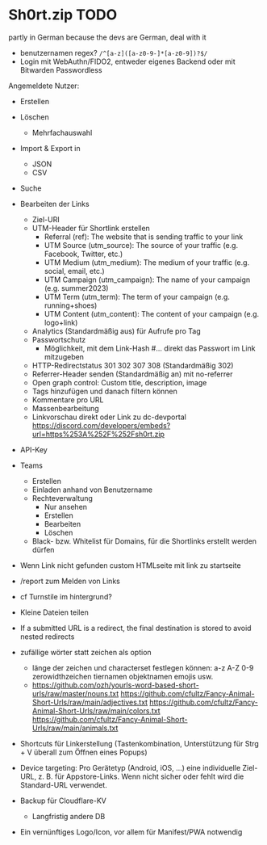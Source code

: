 # Sh0rt.zip TODO

partly in German because the devs are German, deal with it

- benutzernamen regex? `/^[a-z]([a-z0-9-]*[a-z0-9])?$/`
- Login mit WebAuthn/FIDO2, entweder eigenes Backend oder mit Bitwarden Passwordless

Angemeldete Nutzer:
- Erstellen
- Löschen
	- Mehrfachauswahl
- Import & Export in
	- JSON
	- CSV
- Suche
- Bearbeiten der Links
	- Ziel-URI
	- UTM-Header für Shortlink erstellen
		- Referral (ref): The website that is sending traffic to your link
		- UTM Source (utm_source): The source of your traffic (e.g. Facebook, Twitter, etc.)
		- UTM Medium (utm_medium): The medium of your traffic (e.g. social, email, etc.)
		- UTM Campaign (utm_campaign): The name of your campaign (e.g. summer2023)
		- UTM Term (utm_term): The term of your campaign (e.g. running+shoes)
		- UTM Content (utm_content): The content of your campaign (e.g. logo+link)
	- Analytics (Standardmäßig aus) für Aufrufe pro Tag
	- Passwortschutz
		- Möglichkeit, mit dem Link-Hash #... direkt das Passwort im Link mitzugeben
	- HTTP-Redirectstatus 301 302 307 308 (Standardmäßig 302)
	- Referrer-Header senden (Standardmäßig an) mit no-referrer
	- Open graph control: Custom title, description, image
	- Tags hinzufügen und danach filtern können
	- Kommentare pro URL
	- Massenbearbeitung
	- Linkvorschau direkt oder Link zu dc-devportal https://discord.com/developers/embeds?url=https%253A%252F%252Fsh0rt.zip
- API-Key
- Teams
	- Erstellen
	- Einladen anhand von Benutzername
	- Rechteverwaltung
		- Nur ansehen
		- Erstellen
		- Bearbeiten
		- Löschen
	- Black- bzw. Whitelist für Domains, für die Shortlinks erstellt werden dürfen

- Wenn Link nicht gefunden custom HTMLseite mit link zu startseite
- /report zum Melden von Links
- cf Turnstile im hintergrund?
- Kleine Dateien teilen
- If a submitted URL is a redirect, the final destination is stored to avoid nested redirects
- zufällige wörter statt zeichen als option
	- länge der zeichen und characterset festlegen können: a-z A-Z 0-9 zerowidthzeichen tiernamen objektnamen emojis usw.
	- https://github.com/ozh/yourls-word-based-short-urls/raw/master/nouns.txt https://github.com/cfultz/Fancy-Animal-Short-Urls/raw/main/adjectives.txt https://github.com/cfultz/Fancy-Animal-Short-Urls/raw/main/colors.txt https://github.com/cfultz/Fancy-Animal-Short-Urls/raw/main/animals.txt
- Shortcuts für Linkerstellung (Tastenkombination, Unterstützung für Strg + V überall zum Öffnen eines Popups)
- Device targeting: Pro Gerätetyp (Android, iOS, ...) eine individuelle Ziel-URL, z. B. für Appstore-Links. Wenn nicht sicher oder fehlt wird die Standard-URL verwendet.
- Backup für Cloudflare-KV
	- Langfristig andere DB
- Ein vernünftiges Logo/Icon, vor allem für Manifest/PWA notwendig
